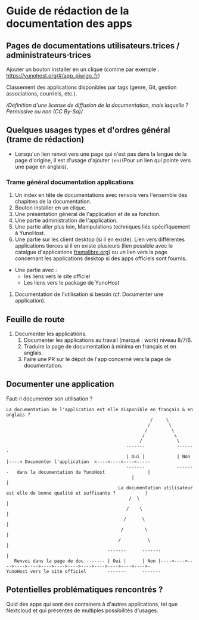 # Guide de rédaction de la documentation des apps

## Pages de documentations utilisateurs.trices / administrateurs⋅trices

Ajouter un bouton installer en un clique (comme par exemple : https://yunohost.org/#/app_piwigo_fr)

Classement des applications disponibles par tags (genre, Git, gestion associations, courriels, etc.).

*/Définition d'une license de diffusion de la documentation, mais laquelle ? Permissive ou non (CC By-Sa)/*

## Quelques usages types et d'ordres général (trame de rédaction)

 + Lorsqu'un lien renvoi vers une page qui n'est pas dans la langue de la page d'origine, il est d'usage d'ajouter `(en)`(Pour un lien qui pointe vers une page en anglais).

### Trame général documentation applications

 1. Un index en tête de documentations avec renvois vers l'ensemble des chapitres de la documentation.
 1. Bouton installer en un clique.
 1. Une présentation général de l'application et de sa fonction.
 1. Une partie administration de l'application.
 1. Une partie aller plus loin, Manipulations techniques liés spécifiquement à YunoHost.
 1. Une partie sur les client desktop (si il en existe). Lien vers différentes applications tierces si il en existe plusieurs (lien possible avec le catalgue d'applications [framalibre.org](https://framalibre.org))  ou un lien vers la page concernant les applications desktop si des apps officiels sont fournis.
 + Une partie avec :
    - les liens vers le site officiel
    - Les liens vers le package de YunoHost
 1. Documentation de l'utilisation si besoin (cf. Documenter une application).

## Feuille de route

1. Documenter les applications.
   1. Documenter les applications au travail (marqué : work) niveau 8/7/6.
   1. Traduire la page de documentation à minima en français et en anglais.
   1. Faire une PR sur le dépot de l'app concerné vers la page de documentation.

## Documenter une application

Faut-il documenter son utilisation ?

```
La documentation de l'application est elle disponible en français & en anglais ?
                                                      /     \
                                                     /       \
                                                    /         \
                                                   /           \
                                                  /             \
                                             -------            -------
                                             | Oui |            | Non |----> Documenter l'application  <----<----<----<-----
                                             -------            -------   dans la documentation de YunoHost                |
                                               |                                                                           |
                                          La documentation utilisateur est elle de bonne qualité et suffisante ?           |
                                              /  \                                                                         |
                                             /    \                                                                        |
                                            /      \                                                                       |
                                           /        \                                                                      |
                                          /          \                                                                     |
                                      -------      -------                                                                 |
   Renvoi dans la page de doc ------- | Oui |      | Non |---->---->---->---->---->---->---->---->---->---->---->---->---->-
YunoHost vers le site officiel        -------      -------
```

## Potentielles problématiques rencontrés ?

Quid des apps qui sont des containers à d'autres applications, tel que Nextcloud et qui présentes de multiples possibilités d'usages.
